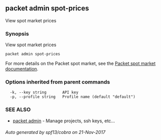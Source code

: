 ## packet admin spot-prices

View spot market prices

### Synopsis


View spot market prices

```
packet admin spot-prices
```

For more details on the Packet spot market, see the [Packet spot market documentation](https://help.packet.net/technical/deployment-options/spot-market).

### Options inherited from parent commands

```
  -k, --key string       API key
  -p, --profile string   Profile name (default "default")
```

### SEE ALSO
* [packet admin](packet_admin.md)	 - Manage projects, ssh keys, etc...

###### Auto generated by spf13/cobra on 21-Nov-2017
